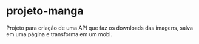 # projeto-manga
Projeto para criação de uma API que faz os downloads das imagens, salva em uma página e transforma em um mobi.

